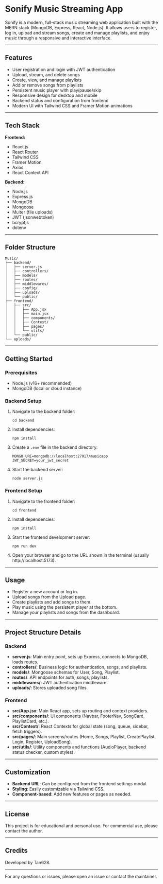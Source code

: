 # Sonify Music Streaming App

Sonify is a modern, full-stack music streaming web application built with the MERN stack (MongoDB, Express, React, Node.js). It allows users to register, log in, upload and stream songs, create and manage playlists, and enjoy music through a responsive and interactive interface.

---

## Features

- User registration and login with JWT authentication
- Upload, stream, and delete songs
- Create, view, and manage playlists
- Add or remove songs from playlists
- Persistent music player with play/pause/skip
- Responsive design for desktop and mobile
- Backend status and configuration from frontend
- Modern UI with Tailwind CSS and Framer Motion animations

---

## Tech Stack

**Frontend:**
- React.js
- React Router
- Tailwind CSS
- Framer Motion
- Axios
- React Context API

**Backend:**
- Node.js
- Express.js
- MongoDB
- Mongoose
- Multer (file uploads)
- JWT (jsonwebtoken)
- bcryptjs
- dotenv

---

## Folder Structure

```
Music/
├── backend/
│   ├── server.js
│   ├── controllers/
│   ├── models/
│   ├── routes/
│   ├── middlewares/
│   ├── config/
│   ├── uploads/
│   └── public/
├── frontend/
│   ├── src/
│   │   ├── App.jsx
│   │   ├── main.jsx
│   │   ├── components/
│   │   ├── Context/
│   │   ├── pages/
│   │   └── utils/
│   └── public/
└── uploads/
```

---

## Getting Started

### Prerequisites
- Node.js (v16+ recommended)
- MongoDB (local or cloud instance)

### Backend Setup
1. Navigate to the backend folder:
   ```pwsh
   cd backend
   ```
2. Install dependencies:
   ```pwsh
   npm install
   ```
3. Create a `.env` file in the backend directory:
   ```env
   MONGO_URI=mongodb://localhost:27017/musicapp
   JWT_SECRET=your_jwt_secret
   ```
4. Start the backend server:
   ```pwsh
   node server.js
   ```

### Frontend Setup
1. Navigate to the frontend folder:
   ```pwsh
   cd frontend
   ```
2. Install dependencies:
   ```pwsh
   npm install
   ```
3. Start the frontend development server:
   ```pwsh
   npm run dev
   ```
4. Open your browser and go to the URL shown in the terminal (usually http://localhost:5173).

---

## Usage
- Register a new account or log in.
- Upload songs from the Upload page.
- Create playlists and add songs to them.
- Play music using the persistent player at the bottom.
- Manage your playlists and songs from the dashboard.

---

## Project Structure Details

### Backend
- **server.js**: Main entry point, sets up Express, connects to MongoDB, loads routes.
- **controllers/**: Business logic for authentication, songs, and playlists.
- **models/**: Mongoose schemas for User, Song, Playlist.
- **routes/**: API endpoints for auth, songs, playlists.
- **middlewares/**: JWT authentication middleware.
- **uploads/**: Stores uploaded song files.

### Frontend
- **src/App.jsx**: Main React app, sets up routing and context providers.
- **src/components/**: UI components (Navbar, FooterNav, SongCard, PlaylistCard, etc.).
- **src/Context/**: React Contexts for global state (song, queue, sidebar, fetch triggers).
- **src/pages/**: Main screens/routes (Home, Songs, Playlist, CreatePlaylist, Login, Register, UploadSong).
- **src/utils/**: Utility components and functions (AudioPlayer, backend status checker, custom styles).

---

## Customization
- **Backend URL**: Can be configured from the frontend settings modal.
- **Styling**: Easily customizable via Tailwind CSS.
- **Component-based**: Add new features or pages as needed.

---

## License
This project is for educational and personal use. For commercial use, please contact the author.

---

## Credits
Developed by Tan628.

---

For any questions or issues, please open an issue or contact the maintainer.



